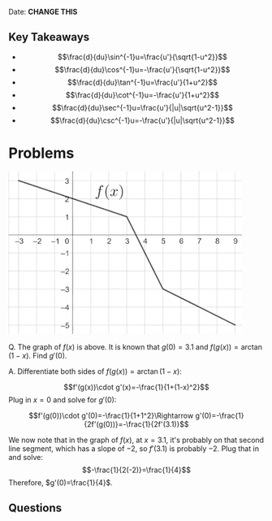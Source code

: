 Date: **CHANGE THIS**

## Key Takeaways

- $$\frac{d}{du}\sin^{-1}u=\frac{u'}{\sqrt{1-u^2}}$$
- $$\frac{d}{du}\cos^{-1}u=-\frac{u'}{\sqrt{1-u^2}}$$
- $$\frac{d}{du}\tan^{-1}u=\frac{u'}{1+u^2}$$
- $$\frac{d}{du}\cot^{-1}u=-\frac{u'}{1+u^2}$$
- $$\frac{d}{du}\sec^{-1}u=\frac{u'}{|u|\sqrt{u^2-1}}$$
- $$\frac{d}{du}\csc^{-1}u=-\frac{u'}{|u|\sqrt{u^2-1}}$$

# Problems

![f(x)](img/3.4.png "Graph of f(x)")

Q. The graph of $f(x)$ is above. It is known that $g(0)=3.1$ and $f(g(x))=\arctan(1-x)$. Find $g'(0)$.

A. Differentiate both sides of $f(g(x))=\arctan(1-x)$:

$$f'(g(x))\cdot g'(x)=-\frac{1}{1+(1-x)^2}$$
Plug in $x=0$ and solve for $g'(0)$:

$$f'(g(0))\cdot g'(0)=-\frac{1}{1+1^2}\Rightarrow g'(0)=-\frac{1}{2f'(g(0))}=-\frac{1}{2f'(3.1)}$$

We now note that in the graph of $f(x)$, at $x=3.1$, it's probably on that second line segment, which has a slope of $-2$, so $f'(3.1)$ is probably $-2$. Plug that in and solve: $$-\frac{1}{2(-2)}=\frac{1}{4}$$
Therefore, $g'(0)=\frac{1}{4}$.

## Questions

